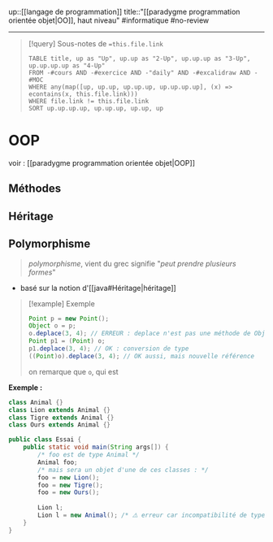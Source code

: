 up::[[langage de programmation]]
title::"[[paradygme programmation orientée objet|OO]], haut niveau"
#informatique #no-review 

----
> [!query] Sous-notes de `=this.file.link`
> ```dataview
> TABLE title, up as "Up", up.up as "2-Up", up.up.up as "3-Up", up.up.up.up as "4-Up"
> FROM -#cours AND -#exercice AND -"daily" AND -#excalidraw AND -#MOC
> WHERE any(map([up, up.up, up.up.up, up.up.up.up], (x) => econtains(x, this.file.link)))
> WHERE file.link != this.file.link
> SORT up.up.up.up, up.up.up, up.up, up
> ```

# OOP
voir : [[paradygme programmation orientée objet|OOP]]







## Méthodes


## Héritage












## Polymorphisme

> _polymorphisme_, vient du grec
> signifie "_peut prendre plusieurs formes_"

 - basé sur la notion d'[[java#Héritage|héritage]]

> [!example] Exemple
> ```java
> Point p = new Point();
> Object o = p;
> o.deplace(3, 4); // ERREUR : deplace n'est pas une méthode de Object
> Point p1 = (Point) o;
> p1.deplace(3, 4); // OK : conversion de type
> ((Point)o).deplace(3, 4); // OK aussi, mais nouvelle référence
> ```
> on remarque que `o`, qui est 


**Exemple :**
```java
class Animal {}
class Lion extends Animal {}
class Tigre extends Animal {}
class Ours extends Animal {}

public class Essai {
    public static void main(String args[]) {
        /* foo est de type Animal */
        Animal foo;
        /* mais sera un objet d'une de ces classes : */
        foo = new Lion();
        foo = new Tigre();
        foo = new Ours();
        
        Lion l;
        Lion l = new Animal(); /* ⚠️ erreur car incompatibilité de type */
    }
}
```

